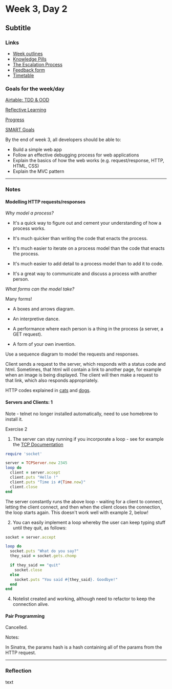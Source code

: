 # Week 3, Day 2
## Subtitle

### Links

* [Week outlines](https://github.com/makersacademy/course/blob/master/week_outlines.md)
* [Knowledge Pills](https://github.com/makersacademy/course/blob/master/pills.md)
* [The Escalation Process](https://github.com/makersacademy/course/blob/29a5e4a3c1776d32eda8f3ee55edc1dd124b05ba/pills/escalation_process.md)
* [Feedback form](https://docs.google.com/forms/d/1dr6yUt7M2HJyDEnMoqjuNpew3mUgFQUp79WQbT7wv68/edit)
* [Timetable](https://airtable.com/shr9ia7PTZfhGxXQa/tblU9M74TCpg89oGC)

### Goals for the week/day

[Airtable: TDD & OOD](https://airtable.com/shrr9VqhGBzPyfa7E/tblokmw6yNUO75ge6)

[Reflective Learning](https://github.com/makersacademy/course/blob/master/goals/reflective_learning.md)

[Progress](https://github.com/makersacademy/course/blob/master/goals/progress_insight.md)

[SMART Goals](https://docs.google.com/document/d/1Tcw_8OuOSXArP8Wr7X1jywWDV8NW_LzYmFawUCBYIZ8/edit)

By the end of week 3, all developers should be able to:

* Build a simple web app
* Follow an effective debugging process for web applications
* Explain the basics of how the web works (e.g. request/response, HTTP, HTML, CSS)
* Explain the MVC pattern

---

### Notes

#### Modelling HTTP requests/responses

_Why model a process?_

* It's a quick way to figure out and cement your understanding of how a process works.

* It's much quicker than writing the code that enacts the process.

* It's much easier to iterate on a process model than the code that enacts the process.

* It's much easier to add detail to a process model than to add it to code.

* It's a great way to communicate and discuss a process with another person.

_What forms can the model take?_

Many forms!

* A boxes and arrows diagram.

* An interpretive dance.

* A performance where each person is a thing in the process (a server, a GET request).

* A form of your own invention.

Use a sequence diagram to model the requests and responses.

Client sends a request to the server, which responds with a status code and html. Sometimes, that html will contain a link to another page, for example when an image is being displayed. The client will then make a request to that link, which also responds appropriately.

HTTP codes explained in [cats](http.cat) and [dogs](https://httpstatusdogs.com/).

#### Servers and Clients: 1

Note - telnet no longer installed automatically, need to use homebrew to install it.

Exercise 2

1. The server can stay running if you incorporate a loop - see for example the [TCP Documentation](https://ruby-doc.org/stdlib-2.4.0/libdoc/socket/rdoc/TCPServer.html)

```ruby
require 'socket'

server = TCPServer.new 2345
loop do
  client = server.accept   
  client.puts "Hello !"
  client.puts "Time is #{Time.now}"
  client.close
end
```

The server constantly runs the above loop - waiting for a client to connect, letting the client connect, and then when the client closes the connection, the loop starts again. This doesn't work well with example 2, below!

2. You can easily implement a loop whereby the user can keep typing stuff until they quit, as follows:

```ruby
socket = server.accept

loop do
  socket.puts "What do you say?"
  they_said = socket.gets.chomp

  if they_said == "quit"
    socket.close
  else
    socket.puts "You said #{they_said}. Goodbye!"
  end
end
```

4. Notelist created and working, although need to refactor to keep the connection alive.

#### Pair Programming

Cancelled.

Notes:

In Sinatra, the params hash is a hash containing all of the params from the HTTP request.

---

### Reflection

text
